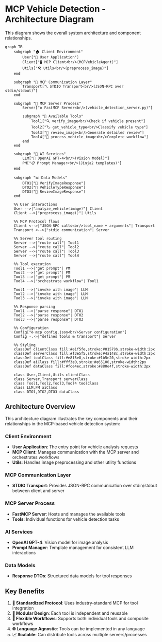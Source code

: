 # MCP Vehicle Detection - Architecture Diagram

This diagram shows the overall system architecture and component relationships.

```mermaid
graph TB
    subgraph "🏠 Client Environment"
        User["👤 User Application"]
        Client["🖥️ MCP Client<br/>(MCPVehicleAgent)"]
        Utils["🛠️ Utils<br/>(preprocess_image)"]
    end

    subgraph "📡 MCP Communication Layer"
        Transport["📞 STDIO Transport<br/>(JSON-RPC over stdin/stdout)"]
    end

    subgraph "🔧 MCP Server Process"
        Server["⚙️ FastMCP Server<br/>(vehicle_detection_server.py)"]
        
        subgraph "🎯 Available Tools"
            Tool1["🔍 verify_image<br/>Check if vehicle present"]
            Tool2["🏷️ get_vehicle_type<br/>Classify vehicle type"]
            Tool3["📝 review_image<br/>Generate detailed review"]
            Tool4["🔄 process_vehicle_image<br/>Complete workflow"]
        end
    end

    subgraph "🧠 AI Services"
        LLM["🤖 OpenAI GPT-4<br/>(Vision Model)"]
        PM["📋 Prompt Manager<br/>(Jinja2 templates)"]
    end

    subgraph "📊 Data Models"
        DTO1["📄 VerifyImageResponse"]
        DTO2["📄 VehicleTypeResponse"] 
        DTO3["📄 ReviewImageResponse"]
    end

    %% User interactions
    User -->|"analyze_vehicle(image)"| Client
    Client -->|"preprocess_image()"| Utils

    %% MCP Protocol flows
    Client <-->|"JSON-RPC calls<br/>tool_name + arguments"| Transport
    Transport <-->|"stdio communication"| Server

    %% Server tool routing
    Server -->|"route call"| Tool1
    Server -->|"route call"| Tool2  
    Server -->|"route call"| Tool3
    Server -->|"route call"| Tool4

    %% Tool execution
    Tool1 -->|"get prompt"| PM
    Tool2 -->|"get prompt"| PM
    Tool3 -->|"get prompt"| PM
    Tool4 -->|"orchestrate workflow"| Tool1

    Tool1 -->|"invoke with image"| LLM
    Tool2 -->|"invoke with image"| LLM
    Tool3 -->|"invoke with image"| LLM

    %% Response parsing
    Tool1 -->|"parse response"| DTO1
    Tool2 -->|"parse response"| DTO2
    Tool3 -->|"parse response"| DTO3

    %% Configuration
    Config["⚙️ mcp_config.json<br/>Server configuration"]
    Config -.->|"defines tools & transport"| Server

    %% Styling
    classDef clientClass fill:#e1f5fe,stroke:#01579b,stroke-width:2px
    classDef serverClass fill:#f3e5f5,stroke:#4a148c,stroke-width:2px
    classDef toolClass fill:#e8f5e8,stroke:#1b5e20,stroke-width:2px
    classDef aiClass fill:#fff3e0,stroke:#e65100,stroke-width:2px
    classDef dataClass fill:#fce4ec,stroke:#880e4f,stroke-width:2px

    class User,Client,Utils clientClass
    class Server,Transport serverClass
    class Tool1,Tool2,Tool3,Tool4 toolClass
    class LLM,PM aiClass
    class DTO1,DTO2,DTO3 dataClass
```

## Architecture Overview

This architecture diagram illustrates the key components and their relationships in the MCP-based vehicle detection system:

### Client Environment
- **User Application**: The entry point for vehicle analysis requests
- **MCP Client**: Manages communication with the MCP server and orchestrates workflows
- **Utils**: Handles image preprocessing and other utility functions

### MCP Communication Layer
- **STDIO Transport**: Provides JSON-RPC communication over stdin/stdout between client and server

### MCP Server Process
- **FastMCP Server**: Hosts and manages the available tools
- **Tools**: Individual functions for vehicle detection tasks

### AI Services
- **OpenAI GPT-4**: Vision model for image analysis
- **Prompt Manager**: Template management for consistent LLM interactions

### Data Models
- **Response DTOs**: Structured data models for tool responses

## Key Benefits

1. **🔌 Standardized Protocol**: Uses industry-standard MCP for tool integration
2. **🧩 Modular Design**: Each tool is independent and reusable
3. **🔄 Flexible Workflows**: Supports both individual tools and composite workflows
4. **🌐 Language Agnostic**: Tools can be implemented in any language
5. **📈 Scalable**: Can distribute tools across multiple servers/processes

